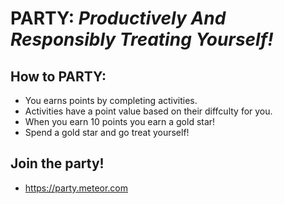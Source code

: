 # PARTY: _Productively And Responsibly Treating Yourself!_


## How to PARTY:
- You earns points by completing activities.
- Activities have a point value based on their diffculty for you.
- When you earn 10 points you earn a gold star!
- Spend a gold star and go treat yourself!

## Join the party!
- https://party.meteor.com
